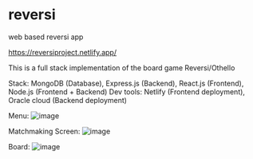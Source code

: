 # reversi
web based reversi app

https://reversiproject.netlify.app/

This is a full stack implementation of the board game Reversi/Othello


Stack: MongoDB (Database), Express.js (Backend), React.js (Frontend), Node.js (Frontend + Backend)
Dev tools: Netlify (Frontend deployment), Oracle cloud (Backend deployment)


Menu:
![image](https://github.com/idkuri/Reversi-Web-App/assets/78403245/3da5b9e7-c1dd-41bf-b21d-83581665298f)

Matchmaking Screen:
![image](https://github.com/idkuri/Reversi-Web-App/assets/78403245/bcc2e5db-d254-4e0f-b7c1-7900697f13b7)

Board:
![image](https://github.com/idkuri/Reversi-Web-App/assets/78403245/a88bdc0f-f596-4797-bbe9-12bdb08327e4)


